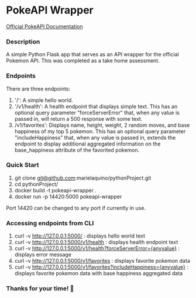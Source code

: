 # PokeAPI Wrapper 
[Official PokeAPI Documentation](https://pokeapi.co/docs/v2)

### Description
A simple Python Flask app that serves as an API wrapper for the official Pokemon API.
This was completed as a take home assessment. 

### Endpoints
There are three endpoints: 
1. '/': A simple hello world. 
2. '/v1/health': A health endpoint that displays simple text. This has an optional query parameter "forceServerError" that, when any value is passed in, will return a 500 response with some text.
3. /v1/favorites': Displays name, height, weight, 2 random moves, and base happiness of my top 5 pokemon. This has an optional query parameter "includeHappiness" that, when any value is passed in, extends the endpoint to display additional aggregated information on the base_happiness attribute of the favorited pokemon.


### Quick Start

1. git clone git@github.com:marielaquino/pythonProject.git
2. cd pythonProject/
3. docker build -t pokeapi-wrapper .
4. docker run -p 14420:5000 pokeapi-wrapper

Port 14420 can be changed to any port if currently in use. 

### Accessing endpoints from CLI 

1. curl -v http://127.0.0.1:5000/ : displays hello world text 
2. curl -v http://127.0.0.1:5000/v1/health : displays health endpoint text
3. curl -v http://127.0.0.1:5000/v1/health?forceServerError={anyvalue} : displays error message 
4. curl -v http://127.0.0.1:5000/v1/favorites : displays favorite pokemon data
5. curl -v http://127.0.0.1:5000/v1/favorites?includeHappiness={anyvalue} : displays favorite pokemon data with base happiness aggregated data 

### Thanks for your time! 🙏 

